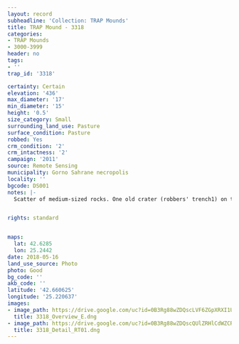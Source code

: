```yaml
---
layout: record
subheadline: 'Collection: TRAP Mounds'
title: TRAP Mound - 3318
categories:
- TRAP Mounds
- 3000-3999
header: no
tags:
- ''
trap_id: '3318'

certainty: Certain
elevation: '436'
max_diameter: '17'
min_diameter: '15'
height: '0.5'
size_category: Small
surrounding_land_use: Pasture
surface_condition: Pasture
robbed: Yes
crm_condition: '2'
crm_intactness: '2'
campaign: '2011'
source: Remote Sensing
municipality: Gorno Sahrane necropolis
locality: ''
bgcode: DS001
notes: |-
  Scatter of medium-sized rocks. One old crater (robbers' trench1) on top.


rights: standard


maps:
  lat: 42.6285
  lon: 25.2442
date: 2018-05-16
land_use_source: Photo
photo: Good
bg_code: ''
akb_code: ''
latitude: '42.660625'
longitude: '25.220637'
images:
- image_path: https://drive.google.com/uc?id=0B3Rg88wZDQscLVF6ZGpXRXI1UjQ
  title: 3318_Overview_E.dng
- image_path: https://drive.google.com/uc?id=0B3Rg88wZDQscQUlZRHlCdWZCR0k
  title: 3318_Detail_RT01.dng
---
```

